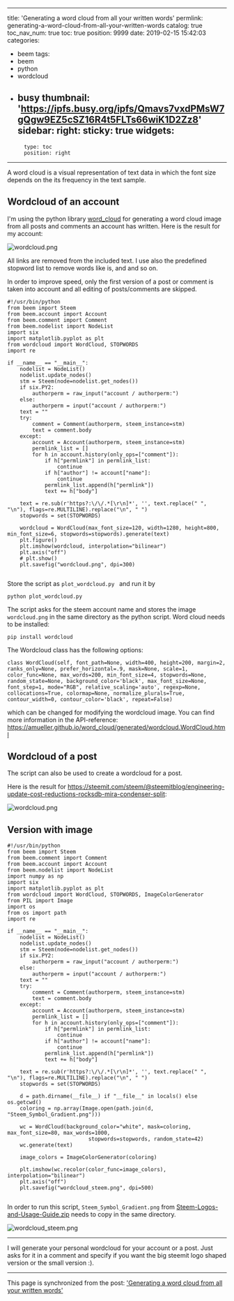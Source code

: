 
---
title: 'Generating a word cloud from all your written words'
permlink: generating-a-word-cloud-from-all-your-written-words
catalog: true
toc_nav_num: true
toc: true
position: 9999
date: 2019-02-15 15:42:03
categories:
- beem
tags:
- beem
- python
- wordcloud
- busy
thumbnail: 'https://ipfs.busy.org/ipfs/Qmavs7vxdPMsW7gQgw9EZ5cSZ16R4t5FLTs66wiK1D2Zz8'
sidebar:
    right:
        sticky: true
widgets:
    -
        type: toc
        position: right
---




A word cloud is a  visual representation of text data in which the font size depends on the its frequency in the text sample. 


## Wordcloud of an account

I'm using the python library [word_cloud](https://amueller.github.io/word_cloud/index.html) for generating a word cloud image from all posts and comments an account has written.
Here is the result for my account:

![wordcloud.png](https://ipfs.busy.org/ipfs/Qmavs7vxdPMsW7gQgw9EZ5cSZ16R4t5FLTs66wiK1D2Zz8)


All links are removed from the included text. I use also the predefined stopword list to remove words like is, and and so on.

In order to improve speed, only the first version of a post or comment is taken into account and all  editing of posts/comments are skipped.

```
#!/usr/bin/python
from beem import Steem
from beem.account import Account
from beem.comment import Comment
from beem.nodelist import NodeList
import six
import matplotlib.pyplot as plt
from wordcloud import WordCloud, STOPWORDS
import re

if __name__ == "__main__":
    nodelist = NodeList()
    nodelist.update_nodes()
    stm = Steem(node=nodelist.get_nodes())
    if six.PY2:
        authorperm = raw_input("account / authorperm:")
    else:
        authorperm = input("account / authorperm:")
    text = ""
    try:
        comment = Comment(authorperm, steem_instance=stm)
        text = comment.body
    except:
        account = Account(authorperm, steem_instance=stm)
        permlink_list = []
        for h in account.history(only_ops=["comment"]):
            if h["permlink"] in permlink_list:
                continue
            if h["author"] != account["name"]:
                continue
            permlink_list.append(h["permlink"])
            text += h["body"]

    text = re.sub(r'https?:\/\/.*[\r\n]*', '', text.replace(" ", "\n"), flags=re.MULTILINE).replace("\n", " ")
    stopwords = set(STOPWORDS)
    
    wordcloud = WordCloud(max_font_size=120, width=1280, height=800, min_font_size=6, stopwords=stopwords).generate(text)
    plt.figure()
    plt.imshow(wordcloud, interpolation="bilinear")
    plt.axis("off")
    # plt.show()
    plt.savefig("wordcloud.png", dpi=300)
    
```
Store the script as `plot_wordcloud.py ` and run it by
```
python plot_wordcloud.py
```
The script asks for the steem account name and stores the image `wordcloud.png` in the same directory as the python script.
Word cloud needs to be installed:
```
pip install wordcloud
```

The Wordcloud class has the following options:
```
class WordCloud(self, font_path=None, width=400, height=200, margin=2, ranks_only=None, prefer_horizontal=.9, mask=None, scale=1, color_func=None, max_words=200, min_font_size=4, stopwords=None, random_state=None, background_color='black', max_font_size=None, font_step=1, mode="RGB", relative_scaling='auto', regexp=None, collocations=True, colormap=None, normalize_plurals=True, contour_width=0, contour_color='black', repeat=False)
```
which can be changed for modifying the wordcloud image.
You can find more information in the API-reference: https://amueller.github.io/word_cloud/generated/wordcloud.WordCloud.html

## Wordcloud of a post

The script can also be used to create a wordcloud for a post.

Here is the result for https://steemit.com/steem/@steemitblog/engineering-update-cost-reductions-rocksdb-mira-condenser-split:

![wordcloud.png](https://ipfs.busy.org/ipfs/QmUBw2uTAduj4GbNNHrAFjRX7EaxgnhFwEr7bbyfRdCDZ4)


## Version with image
```
#!/usr/bin/python
from beem import Steem
from beem.comment import Comment
from beem.account import Account
from beem.nodelist import NodeList
import numpy as np
import six
import matplotlib.pyplot as plt
from wordcloud import WordCloud, STOPWORDS, ImageColorGenerator
from PIL import Image
import os
from os import path
import re

if __name__ == "__main__":
    nodelist = NodeList()
    nodelist.update_nodes()
    stm = Steem(node=nodelist.get_nodes())
    if six.PY2:
        authorperm = raw_input("account / authorperm:")
    else:
        authorperm = input("account / authorperm:")
    text = ""
    try:
        comment = Comment(authorperm, steem_instance=stm)
        text = comment.body
    except:
        account = Account(authorperm, steem_instance=stm)
        permlink_list = []
        for h in account.history(only_ops=["comment"]):
            if h["permlink"] in permlink_list:
                continue
            if h["author"] != account["name"]:
                continue
            permlink_list.append(h["permlink"])
            text += h["body"]
    
    text = re.sub(r'https?:\/\/.*[\r\n]*', '', text.replace(" ", "\n"), flags=re.MULTILINE).replace("\n", " ")
    stopwords = set(STOPWORDS)
    
    d = path.dirname(__file__) if "__file__" in locals() else os.getcwd()
    coloring = np.array(Image.open(path.join(d, "Steem_Symbol_Gradient.png")))
                
    wc = WordCloud(background_color="white", mask=coloring, max_font_size=80, max_words=1000,
                          stopwords=stopwords, random_state=42)
    wc.generate(text)
    
    image_colors = ImageColorGenerator(coloring)    
    
    plt.imshow(wc.recolor(color_func=image_colors), interpolation="bilinear")
    plt.axis("off")
    plt.savefig("wordcloud_steem.png", dpi=500)
    
```

In order to run this script, `Steem_Symbol_Gradient.png` from [Steem-Logos-and-Usage-Guide.zip](https://steem.com/wp-content/uploads/2018/10/Steem-Logos-and-Usage-Guide.zip) needs to copy in the same directory.

![wordcloud_steem.png](https://ipfs.busy.org/ipfs/QmcQ7BXAGE7x2XDYiqazL7pcsVsTUiRkHgCTVNdKh8QntW)



___

I will generate your personal wordcloud for your account or a post. Just asks for it in a comment and specify if you want the big steemit logo shaped version or the small version  :).


- - -

This page is synchronized from the post: ['Generating a word cloud from all your written words'](https://steemit.com/@holger80/generating-a-word-cloud-from-all-your-written-words)
